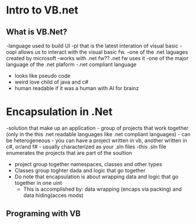 # Intro to VB.net
## What is VB.Net?
-language used to build UI
-pl that is the latest interation of visual basic 
-oopl allows us to interact with the visual basic fw.
-one of the .net laguages created by microsoft
-works with .net fw?? .net fw uses it 
-one of the major language of the .net plaform 
-.net compliant language
- looks like pseudo code
- weird love child of java and c# 
- human readable if it was a human with AI for brainz

# Encapsulation in .Net 
-solution that make up an application 
    - group of projects that work together (only in the this .net readable languages like .net compliant languages)
    - can be heterogeneous
    - you can have a project written in vb, another written in c#, or/and f#
    - usually characterized as your .sln files
        -this .sln file enumerates the projects that are part of the soultion 
- project group together namespaces, classes and other types
- Classes group toghter dada and logic that go together 
- Do note that encapsulation is about wrapping data and logic that go together in one uint
    - This is accomplished by: data wrapping (encaps via packing) and data hiding(acces mods)

## Programing with VB
